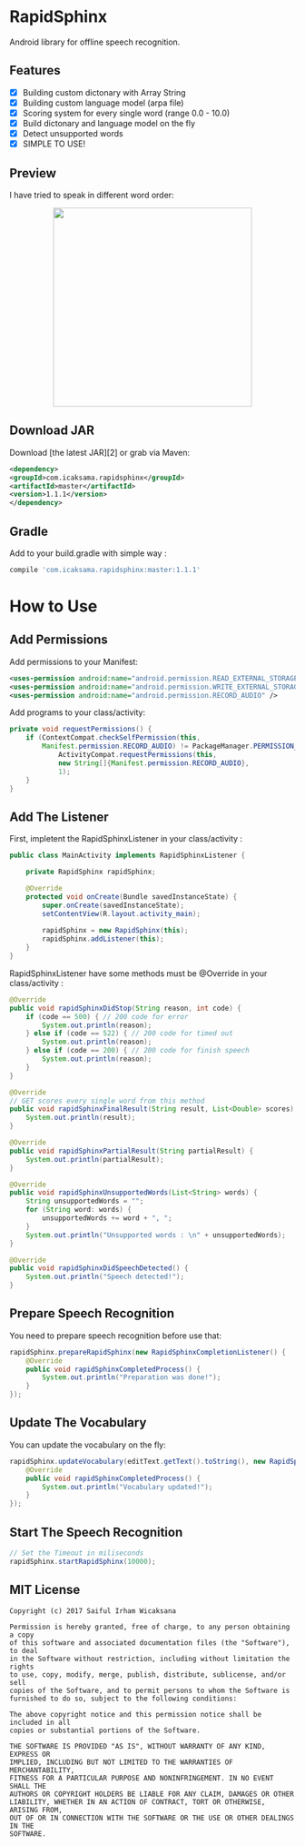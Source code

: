 # RapidSphinx
Android library for offline speech recognition.

## Features
- [x] Building custom dictonary with Array String
- [x] Building custom language model (arpa file)
- [x] Scoring system for every single word (range 0.0 - 10.0)
- [x] Build dictonary and language model on the fly
- [x] Detect unsupported words
- [x] SIMPLE TO USE!

## Preview
I have tried to speak in different word order:
<p align="center">
    <img width="350" src="https://github.com/icaksama/RapidSphinx/blob/master/RapidSphinxAppPreview.gif?raw=true">
</p>

## Download JAR
Download [the latest JAR][2] or grab via Maven:
```xml
<dependency>
<groupId>com.icaksama.rapidsphinx</groupId>
<artifactId>master</artifactId>
<version>1.1.1</version>
</dependency>
```

## Gradle
Add to your build.gradle with simple way :
```groovy
compile 'com.icaksama.rapidsphinx:master:1.1.1'
```

# How to Use

## Add Permissions
Add permissions to your Manifest:
```xml
<uses-permission android:name="android.permission.READ_EXTERNAL_STORAGE" />
<uses-permission android:name="android.permission.WRITE_EXTERNAL_STORAGE" />
<uses-permission android:name="android.permission.RECORD_AUDIO" />
```
Add programs to your class/activity:
```java
private void requestPermissions() {
    if (ContextCompat.checkSelfPermission(this,
        Manifest.permission.RECORD_AUDIO) != PackageManager.PERMISSION_GRANTED) {
            ActivityCompat.requestPermissions(this,
            new String[]{Manifest.permission.RECORD_AUDIO},
            1);
    }
}
```

## Add The Listener
First, impletent the RapidSphinxListener in your class/activity :
```java
public class MainActivity implements RapidSphinxListener {

    private RapidSphinx rapidSphinx;

    @Override
    protected void onCreate(Bundle savedInstanceState) {
        super.onCreate(savedInstanceState);
        setContentView(R.layout.activity_main);
        
        rapidSphinx = new RapidSphinx(this);
        rapidSphinx.addListener(this);
    }
}
```
RapidSphinxListener have some methods must be @Override in your class/activity :
```java
@Override
public void rapidSphinxDidStop(String reason, int code) {
    if (code == 500) { // 200 code for error
        System.out.println(reason);
    } else if (code == 522) { // 200 code for timed out
        System.out.println(reason);
    } else if (code == 200) { // 200 code for finish speech
        System.out.println(reason);
    }
}

@Override
// GET scores every single word from this method
public void rapidSphinxFinalResult(String result, List<Double> scores) {
    System.out.println(result);
}

@Override
public void rapidSphinxPartialResult(String partialResult) {
    System.out.println(partialResult);
}

@Override
public void rapidSphinxUnsupportedWords(List<String> words) {
    String unsupportedWords = "";
    for (String word: words) {
        unsupportedWords += word + ", ";
    }
    System.out.println("Unsupported words : \n" + unsupportedWords);
}

@Override
public void rapidSphinxDidSpeechDetected() {
    System.out.println("Speech detected!");
}
```

## Prepare Speech Recognition
You need to prepare speech recognition before use that:
```java
rapidSphinx.prepareRapidSphinx(new RapidSphinxCompletionListener() {
    @Override
    public void rapidSphinxCompletedProcess() {
        System.out.println("Preparation was done!");
    }
});
```

## Update The Vocabulary
You can update the vocabulary on the fly:
```java
rapidSphinx.updateVocabulary(editText.getText().toString(), new RapidSphinxCompletionListener() {
    @Override
    public void rapidSphinxCompletedProcess() {
        System.out.println("Vocabulary updated!");
    }
});
```

## Start The Speech Recognition
```java
// Set the Timeout in miliseconds
rapidSphinx.startRapidSphinx(10000);
```

## MIT License
```
Copyright (c) 2017 Saiful Irham Wicaksana

Permission is hereby granted, free of charge, to any person obtaining a copy
of this software and associated documentation files (the "Software"), to deal
in the Software without restriction, including without limitation the rights
to use, copy, modify, merge, publish, distribute, sublicense, and/or sell
copies of the Software, and to permit persons to whom the Software is
furnished to do so, subject to the following conditions:

The above copyright notice and this permission notice shall be included in all
copies or substantial portions of the Software.

THE SOFTWARE IS PROVIDED "AS IS", WITHOUT WARRANTY OF ANY KIND, EXPRESS OR
IMPLIED, INCLUDING BUT NOT LIMITED TO THE WARRANTIES OF MERCHANTABILITY,
FITNESS FOR A PARTICULAR PURPOSE AND NONINFRINGEMENT. IN NO EVENT SHALL THE
AUTHORS OR COPYRIGHT HOLDERS BE LIABLE FOR ANY CLAIM, DAMAGES OR OTHER
LIABILITY, WHETHER IN AN ACTION OF CONTRACT, TORT OR OTHERWISE, ARISING FROM,
OUT OF OR IN CONNECTION WITH THE SOFTWARE OR THE USE OR OTHER DEALINGS IN THE
SOFTWARE.
```
